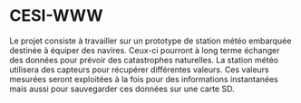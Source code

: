 # CESI-WWW

Le projet consiste à travailler sur un prototype de station météo embarquée destinée à équiper des navires. Ceux-ci pourront à long terme échanger des données pour prévoir des catastrophes naturelles. La station météo utilisera des capteurs pour récupérer différentes valeurs. Ces valeurs mesurées seront exploitées à la fois pour des informations instantanées mais aussi pour sauvegarder ces données sur une carte SD.

